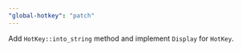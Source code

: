 ```yaml
---
"global-hotkey": "patch"
---
```


Add `HotKey::into_string` method and implement `Display` for `HotKey`.
